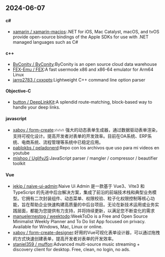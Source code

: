 ## 2024-06-07
#### c#
* [xamarin / xamarin-macios](https://github.com/xamarin/xamarin-macios):.NET for iOS, Mac Catalyst, macOS, and tvOS provide open-source bindings of the Apple SDKs for use with .NET managed languages such as C#
#### c++
* [ByConity / ByConity](https://github.com/ByConity/ByConity):ByConity is an open source cloud data warehouse
* [FEX-Emu / FEX](https://github.com/FEX-Emu/FEX):A fast usermode x86 and x86-64 emulator for Arm64 Linux
* [jarro2783 / cxxopts](https://github.com/jarro2783/cxxopts):Lightweight C++ command line option parser
#### Objective-C
* [button / DeepLinkKit](https://github.com/button/DeepLinkKit):A splendid route-matching, block-based way to handle your deep links.
#### javascript
* [xaboy / form-create](https://github.com/xaboy/form-create):🔥🔥🔥 强大的动态表单生成器，通过数据驱动表单渲染，支持可视化设计。提高开发者对表单的开发效率。目前在OA系统、ERP系统、电商系统、流程管理等系统中已稳定应用。
* [pablokbs / peladonerd](https://github.com/pablokbs/peladonerd):Repo con los archivos que uso para mi videos en youtube
* [mishoo / UglifyJS](https://github.com/mishoo/UglifyJS):JavaScript parser / mangler / compressor / beautifier toolkit
#### Vue
* [jekip / naive-ui-admin](https://github.com/jekip/naive-ui-admin):Naive Ui Admin 是一款基于 Vue3、Vite3 和 TypeScript 的先进中后台解决方案，集成了前沿的前端技术栈和典型业务模型。它拥有二次封装组件、动态菜单、权限校验、粒子化权限控制等核心功能，旨在帮助企业快速构建高质量的中后台项目。无论在新技术运用或业务实践层面，都能为您提供有力支持，并将持续更新，以满足您不断变化的需求
* [manuelernestog / weektodo](https://github.com/manuelernestog/weektodo):WeekToDo is a Free and Open Source Minimalist Weekly Planner and To Do list App focused on privacy. Available for Windows, Mac, Linux or online.
* [xaboy / form-create-designer](https://github.com/xaboy/form-create-designer):好用的Vue可视化表单设计器，可以通过拖拽的方式快速创建表单，提高开发者对表单的开发效率。
* [staniel359 / muffon](https://github.com/staniel359/muffon):Advanced multi-source music streaming + discovery client for desktop. Free, clean, no login, no ads.
